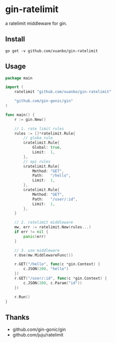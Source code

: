 # gin-ratelimit

a ratelimit middleware for gin.

## Install

```shell
go get -v github.com/xuanbo/gin-ratelimit
```

## Usage

```go
package main

import (
	ratelimit "github.com/xuanbo/gin-ratelimit"

	"github.com/gin-gonic/gin"
)

func main() {
	r := gin.New()

	// 1. rate limit rules
	rules := []*ratelimit.Rule{
		// globa rule
		&ratelimit.Rule{
			Global: true,
			Limit:  1,
		},
		// api rules
		&ratelimit.Rule{
			Method: "GET",
			Path:   "/hello",
			Limit:  1,
		},
		&ratelimit.Rule{
			Method: "GET",
			Path:   "/user/:id",
			Limit:  1,
		},
	}

	// 2. ratelimit middleware
	mw, err := ratelimit.New(rules...)
	if err != nil {
		panic(err)
	}

	// 3. use middleware
	r.Use(mw.MiddlewareFunc())

	r.GET("/hello", func(c *gin.Context) {
		c.JSON(200, "hello")
	})
	r.GET("/user/:id", func(c *gin.Context) {
		c.JSON(200, c.Param("id"))
	})

	r.Run()
}
```

## Thanks

- github.com/gin-gonic/gin
- github.com/juju/ratelimit
